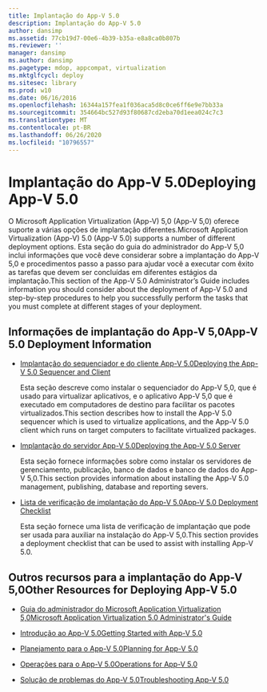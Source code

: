 ```yaml
---
title: Implantação do App-V 5.0
description: Implantação do App-V 5.0
author: dansimp
ms.assetid: 77cb19d7-00e6-4b39-b35a-e8a8ca0b807b
ms.reviewer: ''
manager: dansimp
ms.author: dansimp
ms.pagetype: mdop, appcompat, virtualization
ms.mktglfcycl: deploy
ms.sitesec: library
ms.prod: w10
ms.date: 06/16/2016
ms.openlocfilehash: 16344a157fea1f036aca5d8c0ce6ff6e9e7bb33a
ms.sourcegitcommit: 354664bc527d93f80687cd2eba70d1eea024c7c3
ms.translationtype: MT
ms.contentlocale: pt-BR
ms.lasthandoff: 06/26/2020
ms.locfileid: "10796557"
---
```

# <span data-ttu-id="6ca36-103">Implantação do App-V 5.0</span><span class="sxs-lookup"><span data-stu-id="6ca36-103">Deploying App-V 5.0</span></span>


<span data-ttu-id="6ca36-104">O Microsoft Application Virtualization (App-V) 5,0 (App-V 5,0) oferece suporte a várias opções de implantação diferentes.</span><span class="sxs-lookup"><span data-stu-id="6ca36-104">Microsoft Application Virtualization (App-V) 5.0 (App-V 5.0) supports a number of different deployment options.</span></span> <span data-ttu-id="6ca36-105">Esta seção do guia do administrador do App-V 5,0 inclui informações que você deve considerar sobre a implantação do App-V 5,0 e procedimentos passo a passo para ajudar você a executar com êxito as tarefas que devem ser concluídas em diferentes estágios da implantação.</span><span class="sxs-lookup"><span data-stu-id="6ca36-105">This section of the App-V 5.0 Administrator’s Guide includes information you should consider about the deployment of App-V 5.0 and step-by-step procedures to help you successfully perform the tasks that you must complete at different stages of your deployment.</span></span>

## <a href="" id="---------app-v-5-0-deployment-information"></a> <span data-ttu-id="6ca36-106">Informações de implantação do App-V 5,0</span><span class="sxs-lookup"><span data-stu-id="6ca36-106">App-V 5.0 Deployment Information</span></span>


-   [<span data-ttu-id="6ca36-107">Implantação do sequenciador e do cliente App-V 5.0</span><span class="sxs-lookup"><span data-stu-id="6ca36-107">Deploying the App-V 5.0 Sequencer and Client</span></span>](deploying-the-app-v-50-sequencer-and-client.md)

    <span data-ttu-id="6ca36-108">Esta seção descreve como instalar o sequenciador do App-V 5,0, que é usado para virtualizar aplicativos, e o aplicativo App-V 5,0 que é executado em computadores de destino para facilitar os pacotes virtualizados.</span><span class="sxs-lookup"><span data-stu-id="6ca36-108">This section describes how to install the App-V 5.0 sequencer which is used to virtualize applications, and the App-V 5.0 client which runs on target computers to facilitate virtualized packages.</span></span>

-   [<span data-ttu-id="6ca36-109">Implantação do servidor App-V 5.0</span><span class="sxs-lookup"><span data-stu-id="6ca36-109">Deploying the App-V 5.0 Server</span></span>](deploying-the-app-v-50-server.md)

    <span data-ttu-id="6ca36-110">Esta seção fornece informações sobre como instalar os servidores de gerenciamento, publicação, banco de dados e banco de dados do App-V 5,0.</span><span class="sxs-lookup"><span data-stu-id="6ca36-110">This section provides information about installing the App-V 5.0 management, publishing, database and reporting severs.</span></span>

-   [<span data-ttu-id="6ca36-111">Lista de verificação de implantação do App-V 5.0</span><span class="sxs-lookup"><span data-stu-id="6ca36-111">App-V 5.0 Deployment Checklist</span></span>](app-v-50-deployment-checklist.md)

    <span data-ttu-id="6ca36-112">Esta seção fornece uma lista de verificação de implantação que pode ser usada para auxiliar na instalação do App-V 5,0.</span><span class="sxs-lookup"><span data-stu-id="6ca36-112">This section provides a deployment checklist that can be used to assist with installing App-V 5.0.</span></span>

## <span data-ttu-id="6ca36-113">Outros recursos para a implantação do App-V 5,0</span><span class="sxs-lookup"><span data-stu-id="6ca36-113">Other Resources for Deploying App-V 5.0</span></span>


-   [<span data-ttu-id="6ca36-114">Guia do administrador do Microsoft Application Virtualization 5,0</span><span class="sxs-lookup"><span data-stu-id="6ca36-114">Microsoft Application Virtualization 5.0 Administrator's Guide</span></span>](microsoft-application-virtualization-50-administrators-guide.md)

-   [<span data-ttu-id="6ca36-115">Introdução ao App-V 5.0</span><span class="sxs-lookup"><span data-stu-id="6ca36-115">Getting Started with App-V 5.0</span></span>](getting-started-with-app-v-50--rtm.md)

-   [<span data-ttu-id="6ca36-116">Planejamento para o App-V 5.0</span><span class="sxs-lookup"><span data-stu-id="6ca36-116">Planning for App-V 5.0</span></span>](planning-for-app-v-50-rc.md)

-   [<span data-ttu-id="6ca36-117">Operações para o App-V 5.0</span><span class="sxs-lookup"><span data-stu-id="6ca36-117">Operations for App-V 5.0</span></span>](operations-for-app-v-50.md)

-   [<span data-ttu-id="6ca36-118">Solução de problemas do App-V 5.0</span><span class="sxs-lookup"><span data-stu-id="6ca36-118">Troubleshooting App-V 5.0</span></span>](troubleshooting-app-v-50.md)






 

 





